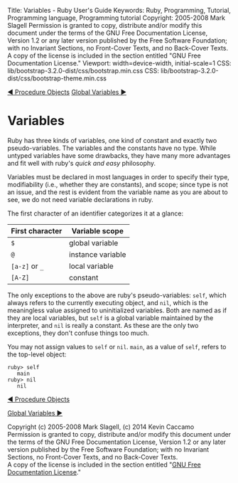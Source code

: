 Title: Variables - Ruby User's Guide
Keywords: Ruby, Programming, Tutorial, Programming language, Programming tutorial
Copyright: 2005-2008 Mark Slagell
           Permission is granted to copy, distribute and/or modify this document under the terms of the GNU Free Documentation License, Version 1.2 or any later version published by the Free Software Foundation; with no Invariant Sections, no Front-Cover Texts, and no Back-Cover Texts.
           A copy of the license is included in the section entitled "GNU Free Documentation License."
Viewport: width=device-width, initial-scale=1
CSS: lib/bootstrap-3.2.0-dist/css/bootstrap.min.css
CSS: lib/bootstrap-3.2.0-dist/css/bootstrap-theme.min.css

<div class="container">
<!-- Previous page -->
<a href="procobjects.html" class="btn btn-default">&#9668; Procedure Objects</a>
<!-- Next page -->
<a href="globalvars.html" class="btn btn-default">Global Variables &#9658;</a>

Variables
=========

Ruby has three kinds of variables, one kind of constant and
exactly two pseudo-variables.  The variables and the constants
have no type.  While untyped variables have some drawbacks, they
have many more advantages and fit well with ruby's *quick and
easy* philosophy.

Variables must be declared in most languages in order to specify
their type, modifiability (i.e., whether they are constants), and
scope; since type is not an issue, and the rest is evident from the
variable name as you are about to see, we do not need variable
declarations in ruby.

The first character of an identifier categorizes it at a glance:

| First character | Variable scope    |
|-----------------|-------------------|
| `$`             | global variable   |
| `@`             | instance variable |
| `[a-z]` or `_`  | local variable    |
| `[A-Z]`         | constant          |

The only exceptions to the above are ruby's pseudo-variables:
`self`, which always refers to the currently executing
object, and `nil`, which is the meaningless value assigned
to uninitialized variables.  Both are named as if they are local
variables, but `self` is a global variable maintained by
the interpreter, and `nil` is really a constant.  As
these are the only two exceptions, they don't confuse things too
much.

You may not assign values to `self` or `nil`. `main`, as a
value of `self`, refers to the top-level object:

    ruby> self
       main
    ruby> nil
       nil

<!-- Previous page -->
<a href="procobjects.html" class="btn btn-default">&#9668; Procedure Objects</a>
<!-- Next page -->
<a href="globalvars.html" class="btn btn-default">Global Variables &#9658;</a>

Copyright (c) 2005-2008 Mark Slagell, (c) 2014 Kevin Caccamo  
Permission is granted to copy, distribute and/or modify this document under the terms of the GNU Free Documentation License, Version 1.2 or any later version published by the Free Software Foundation; with no Invariant Sections, no Front-Cover Texts, and no Back-Cover Texts.  
A copy of the license is included in the section entitled "[GNU Free Documentation License](license.html)."

</div>
<script src="lib/jquery-1.11.1.min.js"></script>
<script src="lib/bootstrap-3.2.0-dist/js/bootstrap.min.js"></script>
<script src="kbdnav.js"></script>
